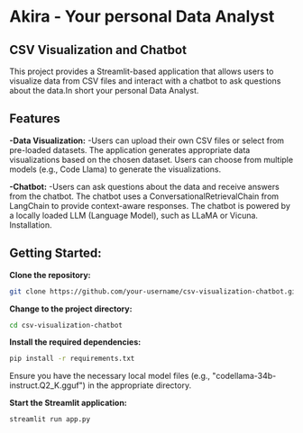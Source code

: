 # Akira - Your personal Data Analyst

## CSV Visualization and Chatbot
This project provides a Streamlit-based application that allows users to visualize data from CSV files and interact with a chatbot to ask questions about the data.In short your personal Data Analyst.

## Features
**-Data Visualization:** -Users can upload their own CSV files or select from pre-loaded datasets.
The application generates appropriate data visualizations based on the chosen dataset.
Users can choose from multiple models (e.g., Code Llama) to generate the visualizations.

**-Chatbot:** -Users can ask questions about the data and receive answers from the chatbot.
The chatbot uses a ConversationalRetrievalChain from LangChain to provide context-aware responses.
The chatbot is powered by a locally loaded LLM (Language Model), such as LLaMA or Vicuna.
Installation.

## Getting Started:

**Clone the repository:**
```sh
git clone https://github.com/your-username/csv-visualization-chatbot.git
```
**Change to the project directory:**
```sh
cd csv-visualization-chatbot
```
**Install the required dependencies:**
```sh
pip install -r requirements.txt
```


Ensure you have the necessary local model files (e.g., "codellama-34b-instruct.Q2_K.gguf") in the appropriate directory.

**Start the Streamlit application:**
```sh
streamlit run app.py
```
